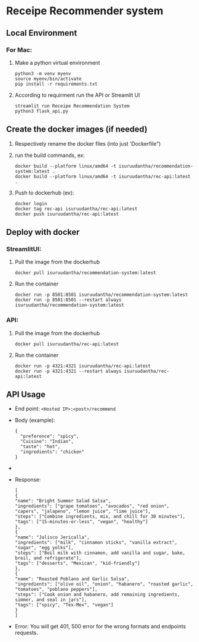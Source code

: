 # Receipe Recommender system

## Local Environment

### For Mac:

1. Make a python virtual environment

   ```
   python3 -m venv myenv
   source myenv/bin/activate
   pip install -r requirements.txt
   ```
2. According to requirment run the API or Streamlit UI

   ```
   streamlit run Receipe Recommendation System
   python3 flask_api.py
   ```

## Create the docker images (if needed)

1. Respectively rename the docker files (into just 'Dockerfile")
2. run the build commands, ex:

   ```
   docker build --platform linux/amd64 -t isuruudantha/recommendation-system:latest .
   docker build --platform linux/amd64 -t isuruudantha/rec-api:latest .
   ```
3. Push to dockerhub (ex):

   ```
   docker login
   docker tag rec-api isuruudantha/rec-api:latest
   docker push isuruudantha/rec-api:latest
   ```

## Deploy with docker

### StreamlitUI:

1. Pull the image from the dockerhub

   ```docker
   docker pull isuruudantha/recommendation-system:latest
   ```
2. Run the container

   ```
   docker run -p 8501:8501 isuruudantha/recommendation-system:latest
   docker run -p 8501:8501 --restart always isuruudantha/recommendation-system:latest
   ```

### API:

1. Pull the image from the dockerhub

   ```
   docker pull isuruudantha/rec-api:latest
   ```
2. Run the container

   ```
   docker run -p 4321:4321 isuruudantha/rec-api:latest
   docker run -p 4321:4321 --restart always isuruudantha/rec-api:latest

   ```

## API Usage

* End point: `<Hosted IP>:<post>/recommend`
* Body (example):

  ```
  {
    "preference": "spicy",
    "Cuisine": "Indian",
    "taste": "hot",
    "ingredients": "chicken"
  }
  ```
*
* Response:

  ```
  [
  {
  "name": "Bright Summer Salad Salsa",
  "ingredients": ["grape tomatoes", "avocados", "red onion", "capers", "jalapeno", "lemon juice", "lime juice"],
  "steps": ["Combine ingredients, mix, and chill for 30 minutes"],
  "tags": ["15-minutes-or-less", "vegan", "healthy"]
  },
  {
  "name": "Jalisco Jericalla",
  "ingredients": ["milk", "cinnamon sticks", "vanilla extract", "sugar", "egg yolks"],
  "steps": ["Boil milk with cinnamon, add vanilla and sugar, bake, broil, and refrigerate"],
  "tags": ["desserts", "Mexican", "kid-friendly"]
  },
  {
  "name": "Roasted Poblano and Garlic Salsa",
  "ingredients": ["olive oil", "onion", "habanero", "roasted garlic", "tomatoes", "poblano peppers"],
  "steps": ["Cook onion and habanero, add remaining ingredients, simmer, and seal in jars"],
  "tags": ["spicy", "Tex-Mex", "vegan"]
  }
  ]
  ```
* Error: You will get 401, 500 error for the wrong formats and endpoints requests.
